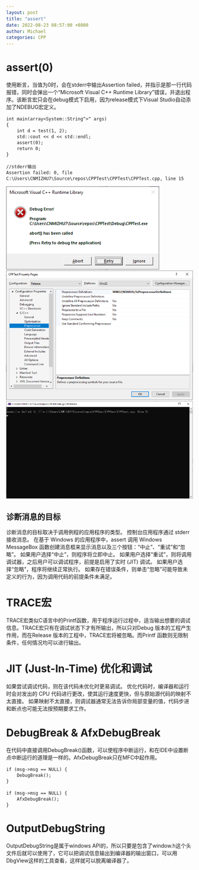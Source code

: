 ```yaml
---
layout: post
title: "assert"
date: 2022-08-23 08:57:00 +0800
author: Michael
categories: CPP
---
```


# assert(0)
使用断言，当值为0时，会在stderr中输出Assertion failed，并指示是那一行代码报错，同时会弹出一个“Microsoft Visual C++ Runtime Library”错误，并退出程序。该断言宏只会在debug模式下启用，因为release模式下Visual Studio自动添加了NDEBUG宏定义。

	int main(array<System::String^>^ args)
	{
	    int d = test(1, 2);
	    std::cout << d << std::endl;
	    assert(0);
	    return 0;
	}
	
	//stderr输出
	Assertion failed: 0, file C:\Users\CNMIZHU7\Source\repos\CPPTest\CPPTest\CPPTest.cpp, line 15

![日志文件夹](/assets/cpp/assertdebugerror.png)  
![日志文件夹](/assets/cpp/NDEBUG.png)  
![日志文件夹](/assets/cpp/assertstderr.png)  

## 诊断消息的目标
诊断消息的目标取决于调用例程的应用程序的类型。 控制台应用程序通过 stderr 接收消息。 在基于 Windows 的应用程序中，assert 调用 Windows MessageBox 函数创建消息框来显示消息以及三个按钮：“中止”、“重试”和“忽略”。 如果用户选择“中止”，则程序将立即中止。 如果用户选择“重试”，则将调用调试器，之后用户可以调试程序，前提是启用了实时 (JIT) 调试。 如果用户选择“忽略”，程序将继续正常执行。 如果存在错误条件，则单击“忽略”可能导致未定义的行为，因为调用代码的前提条件未满足。

# TRACE宏
TRACE宏类似C语言中的Printf函数，用于程序运行过程中，适当输出想要的调试信息。TRACE宏只有在调试状态下才有所输出，所以只对Debug 版本的工程产生作用，而在Release 版本的工程中，TRACE宏将被忽略。而Printf 函数则无限制条件，任何情况均可以进行输出。

# JIT (Just-In-Time) 优化和调试
如果尝试调试代码，则在该代码未优化时更易调试。 优化代码时，编译器和运行时会对发出的 CPU 代码进行更改，使其运行速度更快，但与原始源代码的映射不太直接。 如果映射不太直接，则调试器通常无法告诉你局部变量的值，代码步进和断点也可能无法按预期要求工作。

# DebugBreak & AfxDebugBreak
在代码中直接调用DebugBreak()函数，可以使程序中断运行，和在IDE中设置断点中断运行的道理是一样的。AfxDebugBreak只在MFC中起作用。

	if (msg->msg == NULL) {
		DebugBreak();
	}

	if (msg->msg == NULL) {
		AfxDebugBreak();
	}

# OutputDebugString
OutputDebugString是属于windows API的，所以只要是包含了window.h这个头文件后就可以使用了，它可以把调试信息输出到编译器的输出窗口，可以用DbgView这样的工具查看，这样就可以脱离编译器了。
